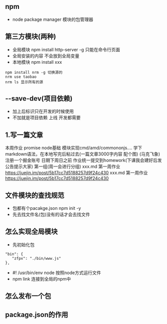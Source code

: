 ## npm 
- node package manager 模块的包管理器


## 第三方模块(两种)
- 全局模块 npm install http-server -g 只能在命令行页面
- 全局安装的内容 不会放到全局变量
- 本地模块 npm install xxx 

```
npm install nrm -g 切换源的
nrm use taobao
nrm ls 显示所有的源
```

## --save-dev(项目依赖)
- 加上后标识只在开发的时候使用
- 不加就是项目依赖 上线 开发都需要



## 1.写一篇文章
本周作业 promise node基础 模块实现cmd/amd/commononjs....
学下markdown语法，在本地写完后粘过去(一篇文章3000字内容 配个图) (马克飞象)
注册一个掘金账号 日期下周日之前
作业统一提交到homework(下课我会建好后发公告提示大家)
第一组(周一会进行分组)
 xxx.md   第一周作业 https://juejin.im/post/5b17cc7d5188257d9f24c430
 xxx.md   第一周作业 https://juejin.im/post/5b17cc7d5188257d9f24c430



## 文件模块的查找规范
- 包都有个pacakge.json npm init -y
- 先去找文件名(包)没有的话才会去找文件

## 怎么实现全局模块
- 先初始化包
```
"bin": {
   "zfpx": "./bin/www.js"
},
```
- #! /usr/bin/env node 按照node方式运行文件
- npm link 连接到全局的npm中

## 怎么发布一个包

## package.json的作用